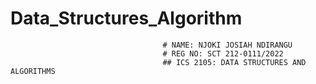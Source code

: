 # Data_Structures_Algorithm
                                      # NAME: NJOKI JOSIAH NDIRANGU
                                      # REG NO: SCT 212-0111/2022
                                      ## ICS 2105: DATA STRUCTURES AND ALGORITHMS
